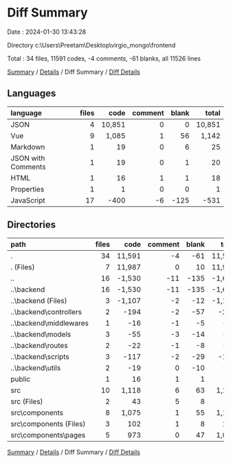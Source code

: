 # Diff Summary

Date : 2024-01-30 13:43:28

Directory c:\\Users\\Preetam\\Desktop\\virgio_mongo\\frontend

Total : 34 files,  11591 codes, -4 comments, -61 blanks, all 11526 lines

[Summary](results.md) / [Details](details.md) / Diff Summary / [Diff Details](diff-details.md)

## Languages
| language | files | code | comment | blank | total |
| :--- | ---: | ---: | ---: | ---: | ---: |
| JSON | 4 | 10,851 | 0 | 0 | 10,851 |
| Vue | 9 | 1,085 | 1 | 56 | 1,142 |
| Markdown | 1 | 19 | 0 | 6 | 25 |
| JSON with Comments | 1 | 19 | 0 | 1 | 20 |
| HTML | 1 | 16 | 1 | 1 | 18 |
| Properties | 1 | 1 | 0 | 0 | 1 |
| JavaScript | 17 | -400 | -6 | -125 | -531 |

## Directories
| path | files | code | comment | blank | total |
| :--- | ---: | ---: | ---: | ---: | ---: |
| . | 34 | 11,591 | -4 | -61 | 11,526 |
| . (Files) | 7 | 11,987 | 0 | 10 | 11,997 |
| .. | 16 | -1,530 | -11 | -135 | -1,676 |
| ..\\backend | 16 | -1,530 | -11 | -135 | -1,676 |
| ..\\backend (Files) | 3 | -1,107 | -2 | -12 | -1,121 |
| ..\\backend\\controllers | 2 | -194 | -2 | -57 | -253 |
| ..\\backend\\middlewares | 1 | -16 | -1 | -5 | -22 |
| ..\\backend\\models | 3 | -55 | -3 | -14 | -72 |
| ..\\backend\\routes | 2 | -22 | -1 | -8 | -31 |
| ..\\backend\\scripts | 3 | -117 | -2 | -29 | -148 |
| ..\\backend\\utils | 2 | -19 | 0 | -10 | -29 |
| public | 1 | 16 | 1 | 1 | 18 |
| src | 10 | 1,118 | 6 | 63 | 1,187 |
| src (Files) | 2 | 43 | 5 | 8 | 56 |
| src\\components | 8 | 1,075 | 1 | 55 | 1,131 |
| src\\components (Files) | 3 | 102 | 1 | 8 | 111 |
| src\\components\\pages | 5 | 973 | 0 | 47 | 1,020 |

[Summary](results.md) / [Details](details.md) / Diff Summary / [Diff Details](diff-details.md)